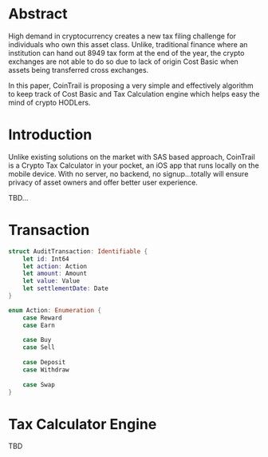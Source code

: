 # Abstract
High demand in cryptocurrency creates a new tax filing challenge for individuals who own this asset class. Unlike, traditional finance where an institution can hand out 8949 tax form at the end of the year, the crypto exchanges are not able to do so due to lack of origin Cost Basic when assets being transferred cross exchanges.

In this paper, CoinTrail is proposing a very simple and effectively algorithm to keep track of Cost Basic and Tax Calculation engine which helps easy the mind of crypto HODLers.

# Introduction
Unlike existing solutions on the market with SAS based approach, CoinTrail is a Crypto Tax Calculator in your pocket, an iOS app that runs locally on the mobile device. With no server, no backend, no signup...totally will ensure privacy of asset owners and offer better user experience.

TBD...

# Transaction
```swift
struct AuditTransaction: Identifiable {
    let id: Int64
    let action: Action
    let amount: Amount
    let value: Value
    let settlementDate: Date
}

enum Action: Enumeration {
    case Reward
    case Earn
                
    case Buy
    case Sell
                
    case Deposit
    case Withdraw
                
    case Swap 
}
```

# Tax Calculator Engine
TBD


